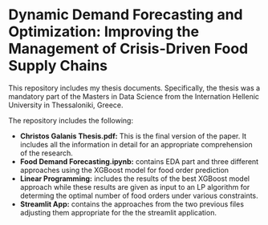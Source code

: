 # Dynamic Demand Forecasting and Optimization: Improving the Management of Crisis-Driven Food Supply Chains

This repository includes my thesis documents. Specifically, the thesis was a mandatory part of the Masters in Data Science from the Internation Hellenic University in Thessaloniki, Greece.

The repository includes the following:
- **Christos Galanis Thesis.pdf:** This is the final version of the paper. It includes all the information in detail for an appropriate comprehension of the research.
- **Food Demand Forecasting.ipynb:** contains EDA part and three different approaches using the XGBoost model for food order prediction
- **Linear Programming:** includes the results of the best XGBoost model approach while these results are given as input to an LP algorithm for determing the optimal number of food orders under various constraints.
- **Streamlit App:** contains the approaches from the two previous files adjusting them appropriate for the the streamlit application.

